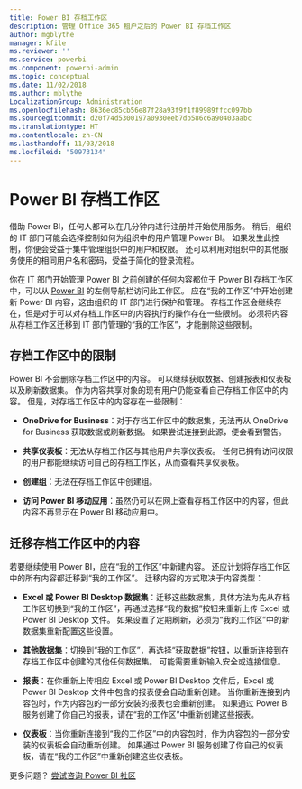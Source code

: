 ```yaml
---
title: Power BI 存档工作区
description: 管理 Office 365 租户之后的 Power BI 存档工作区
author: mgblythe
manager: kfile
ms.reviewer: ''
ms.service: powerbi
ms.component: powerbi-admin
ms.topic: conceptual
ms.date: 11/02/2018
ms.author: mblythe
LocalizationGroup: Administration
ms.openlocfilehash: 8636ec85cb56e87f28a93f9f1f89989ffcc097bb
ms.sourcegitcommit: d20f74d5300197a0930eeb7db586c6a90403aabc
ms.translationtype: HT
ms.contentlocale: zh-CN
ms.lasthandoff: 11/03/2018
ms.locfileid: "50973134"
---
```

# <a name="power-bi-archived-workspace"></a>Power BI 存档工作区

借助 Power BI，任何人都可以在几分钟内进行注册并开始使用服务。  稍后，组织的 IT 部门可能会选择控制如何为组织中的用户管理 Power BI。  如果发生此控制，你便会受益于集中管理组织中的用户和权限。 还可以利用对组织中的其他服务使用的相同用户名和密码，受益于简化的登录流程。

你在 IT 部门开始管理 Power BI 之前创建的任何内容都位于 Power BI 存档工作区中，可以从 [Power BI](https://app.powerbi.com) 的左侧导航栏访问此工作区。 应在“我的工作区”中开始创建新 Power BI 内容，这由组织的 IT 部门进行保护和管理。  存档工作区会继续存在，但是对于可以对存档工作区中的内容执行的操作存在一些限制。  必须将内容从存档工作区迁移到 IT 部门管理的“我的工作区”，才能删除这些限制。

## <a name="restrictions-in-your-archived-workspace"></a>存档工作区中的限制

Power BI 不会删除存档工作区中的内容。 可以继续获取数据、创建报表和仪表板以及刷新数据集。 作为内容共享对象的现有用户仍能查看自己存档工作区中的内容。 但是，对存档工作区中的内容存在一些限制：

* **OneDrive for Business**：对于存档工作区中的数据集，无法再从 OneDrive for Business 获取数据或刷新数据。  如果尝试连接到此源，便会看到警告。

* **共享仪表板**：无法从存档工作区与其他用户共享仪表板。  任何已拥有访问权限的用户都能继续访问自己的存档工作区，从而查看共享仪表板。

* **创建组**：无法在存档工作区中创建组。

* **访问 Power BI 移动应用**：虽然仍可以在网上查看存档工作区中的内容，但此内容不再显示在 Power BI 移动应用中。

## <a name="migrating-content-in-your-archived-workspace"></a>迁移存档工作区中的内容

若要继续使用 Power BI，应在“我的工作区”中新建内容。 还应计划将存档工作区中的所有内容都迁移到“我的工作区”。  迁移内容的方式取决于内容类型：

* **Excel 或 Power BI Desktop 数据集**：迁移这些数据集，具体方法为先从存档工作区切换到“我的工作区”，再通过选择“我的数据”按钮来重新上传 Excel 或 Power BI Desktop 文件。  如果设置了定期刷新，必须为“我的工作区”中的新数据集重新配置这些设置。

* **其他数据集**：切换到“我的工作区”，再选择“获取数据”按钮，以重新连接到在存档工作区中创建的其他任何数据集。  可能需要重新输入安全或连接信息。

* **报表**：在你重新上传相应 Excel 或 Power BI Desktop 文件后，Excel 或 Power BI Desktop 文件中包含的报表便会自动重新创建。 当你重新连接到内容包时，作为内容包的一部分安装的报表也会重新创建。 如果通过 Power BI 服务创建了你自己的报表，请在“我的工作区”中重新创建这些报表。

* **仪表板**：当你重新连接到“我的工作区”中的内容包时，作为内容包的一部分安装的仪表板会自动重新创建。 如果通过 Power BI 服务创建了你自己的仪表板，请在“我的工作区”中重新创建这些仪表板。

更多问题？ [尝试咨询 Power BI 社区](http://community.powerbi.com/)

